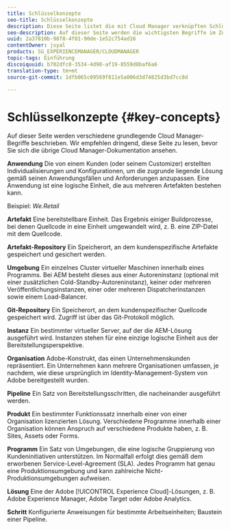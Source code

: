 ```yaml
---
title: Schlüsselkonzepte
seo-title: Schlüsselkonzepte
description: Diese Seite listet die mit Cloud Manager verknüpften Schlüsselbegriffe auf.
seo-description: Auf dieser Seite werden die wichtigsten Begriffe im Zusammenhang mit Cloud Manager erklärt.
uuid: 2a37810b-98f8-4f01-90de-1e52c754ad16
contentOwner: jsyal
products: SG_EXPERIENCEMANAGER/CLOUDMANAGER
topic-tags: Einführung
discoiquuid: b702dfc0-3534-4d90-af19-8559d8baf6a6
translation-type: tm+mt
source-git-commit: 1dfb065c09569f811e5a006d3d74825d3bd7cc8d

---
```



# Schlüsselkonzepte {#key-concepts}

Auf dieser Seite werden verschiedene grundlegende Cloud Manager-Begriffe beschrieben. Wir empfehlen dringend, diese Seite zu lesen, bevor Sie sich die übrige Cloud Manager-Dokumentation ansehen.

**Anwendung** Die von einem Kunden (oder seinem Customizer) erstellten Individualisierungen und Konfigurationen, um die zugrunde liegende Lösung gemäß seinen Anwendungsfällen und Anforderungen anzupassen. Eine Anwendung ist eine logische Einheit, die aus mehreren Artefakten bestehen kann.

Beispiel: *We.Retail*

**Artefakt** Eine bereitstellbare Einheit. Das Ergebnis einiger Buildprozesse, bei denen Quellcode in eine Einheit umgewandelt wird, z. B. eine ZIP-Datei mit dem Quellcode.

**Artefakt-Repository** Ein Speicherort, an dem kundenspezifische Artefakte gespeichert und gesichert werden.

**Umgebung** Ein einzelnes Cluster virtueller Maschinen innerhalb eines Programms. Bei AEM besteht dieses aus einer Autoreninstanz (optional mit einer zusätzlichen Cold-Standby-Autoreninstanz), keiner oder mehreren Veröffentlichungsinstanzen, einer oder mehreren Dispatcherinstanzen sowie einem Load-Balancer.

**Git-Repository** Ein Speicherort, an dem kundenspezifischer Quellcode gespeichert wird. Zugriff ist über das Git-Protokoll möglich.

**Instanz** Ein bestimmter virtueller Server, auf der die AEM-Lösung ausgeführt wird. Instanzen stehen für eine einzige logische Einheit aus der Bereitstellungsperspektive.

**Organisation** Adobe-Konstrukt, das einen Unternehmenskunden repräsentiert. Ein Unternehmen kann mehrere Organisationen umfassen, je nachdem, wie diese ursprünglich im Identity-Management-System von Adobe bereitgestellt wurden.

**Pipeline** Ein Satz von Bereitstellungsschritten, die nacheinander ausgeführt werden.

**Produkt** Ein bestimmter Funktionssatz innerhalb einer von einer Organisation lizenzierten Lösung. Verschiedene Programme innerhalb einer Organisation können Anspruch auf verschiedene Produkte haben, z. B. Sites, Assets oder Forms.

**Programm** Ein Satz von Umgebungen, die eine logische Gruppierung von Kundeninitiativen unterstützen. Im Normalfall erfolgt dies gemäß dem erworbenen Service-Level-Agreement (SLA). Jedes Programm hat genau eine Produktionsumgebung und kann zahlreiche Nicht-Produktionsumgebungen aufweisen.

**Lösung** Eine der Adobe [!UICONTROL Experience Cloud]-Lösungen, z. B. Adobe Experience Manager, Adobe Target oder Adobe Analytics.

**Schritt** Konfigurierte Anweisungen für bestimmte Arbeitseinheiten; Baustein einer Pipeline.
